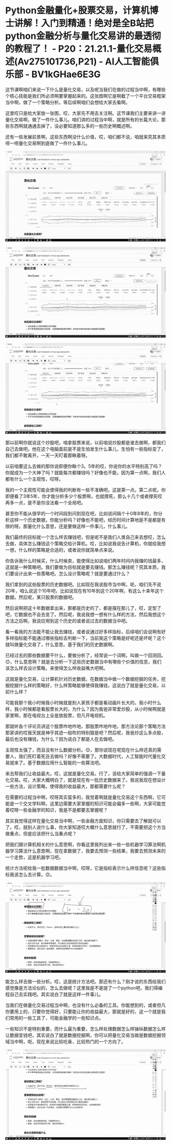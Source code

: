 # Python金融量化+股票交易，计算机博士讲解！入门到精通！绝对是全B站把python金融分析与量化交易讲的最透彻的教程了！ - P20：21.21.1-量化交易概述(Av275101736,P21) - AI人工智能俱乐部 - BV1kGHae6E3G

这节课啊咱们来说一下什么是量化交易，以及呢当我们在做的过程当中啊，有哪些个核心技能是我们所必须啊要掌握起来的。这张图啊它是啊截了一个平台交易框架当中啊，做了一个策略分析。等后续啊咱们会想给大家去看啊。

这里哎只是给大家放一张图，哎，大家先不用去关注啊。这节课我们主要来讲一讲量化交易啊，做了一件什么事儿。咱们讲的过程当中啊，就是所有的长篇大论，那些东西啊就通通去掉了，没必要知道那么多的一些历史啊概述啊。

还有一些发展前景啊，这些东西啊没什么价值，哎，咱们都不说，咱就来究其本质唠一唠量化交易啊到底做了一件什么事儿。



![](img/85258ed23256164f892e883fb1518c29_1.png)

![](img/85258ed23256164f892e883fb1518c29_2.png)

![](img/85258ed23256164f892e883fb1518c29_3.png)

那以前啊你就说这个炒股吧，咱拿股票来说，以前咱说炒股都是谁去做啊，都我们自己去做吧。他在这个电脑面前是不是生怕发生什么事儿，生怕有一些指标变了，我们都不敢离开，一天一天盯着那瞅着呀。

以前咱要这么去做的那你说即便你瞅个3。5年的哎，你说你的水平特别高了吗？你就成为一个大神了吗？就能每次都赚钱吗？好像也不能，因为第一点啊，我们人都有什么一个主观性，哎呀。

我的一个主观性可能会使得我的判断有一些不准确吧。这是第一点。第二点呢。你即便看了3年5年，你才能分析多少个股票啊，也就撑死，那么十几个或者撑死哎再多一点，是不是你没法看一个全局吧。

甚至你不能从很早的一个时间段到问到现在吧，比如说间隔个十0年8年的，你分析这样一个历史数据，你能分析吗？好像也不能吧，经历时间计算地是不是都是有限的呀。那量化什么意思，还是要做这样一件事儿，什么事儿。

我们最终的目标就一个怎么样去赚钱吧，但是呢不是我们人类自己来去想哎，怎么去做，具体怎么赚钱这个策略交给计算机。哎，比如说我说告计算机，你就给我想一想，什么样的策略是合适的，或者说你就简单点来说。

你告诉我什么时候买，什么时候卖，能使得比如说咱们两年时间内我赚的钱最多，这就是一种策略吧。我们要做为目标就是要去赚钱。那怎么赚钱呢？究其本质，我们要设计出来一些策略吧。怎么设计策略呢？就是要通过什么？

我们拿到的这些股票的历史数据吧。比如现在我说股市当中啊，呃，咱们先不说20年，咱么说这个10年吧，比如说现在有10年到这个20年啊，有这么十来年这个数据。然后呢，某只股票的数据吧。

然后说啊把这十年数据拿出来，那都是历史的了，都是摆在那儿了，哎，定型了吧，它数据也不会去变了。然后呢，我说我想一想有什么样的方法，然后我想这个方法之后啊，我说应用到这个历史的或者说过去的数据当中吧。

看一看我的方法能不能让我去赚钱，或者说通过好多样指标，后续咱们会说啊有好多样指标能不能通过哪些指标去判断一下，当前我这个策略是好呢还是坏呢？这个就叫做量化交易了，什么意思。基于我们的历史数据啊。

已经过去的那些数据要干什么，要做分析了，经常说一个词啊，叫做一个回测回。😊，什么意思啊？就是去分析一下这些历史数据当中有哪些个价值的信息，我们该怎么样去设计策略，来使得怎么样收益嘴大吧啊。

这就是量化交易，让计算机针对历史数据，在数据当中做一个数据挖掘的任务，挖掘挖掘什么样的策略好，什么样策略能够使得我赚钱，这说白了就是量化交易，以前什么样？

可能我那个我小时候我小时候就是别人家孩子都是看动画片长大的，我小时什么样，我小时候都是看股票长大的，为什么？因为我爸非常爱炒股，从小时候啊就是家里啊，那在电视台上全是放股票，但凡开电视机。

那就听各个评论员讲这个股票咋地咋地，那股票咋地咋地，那方法论那个策略方法那家讲的哎我天就是神乎其迹一般吹的特别狠是吧？然后呢，我爸炒这么多点股，最后也没有赚钱，为什么？因为说白了都是人在去做吧。

主观性太强了，而且没有什么数据分析。😊，那你说现在呢现在什么样还真的需要人，我们死盯着死丑去做吗？好像不需要了。大数据时代，人工智能时代量化交易就来了。基于数据应用什么智能的一些算法吧。

来去帮我们让收益最大。哎，这就是量化交易。行了，该给大家简单的强调一下量化交易。哎，大家大概明白了，就是现在有一批历史数据来了。我说我现在想设计一些方法，设计策略，使得我的收益最大，那都需要什么呢？

在需要的过程当中啊，哎呀其实蛮多的，我觉着啊就是量化交易这个东西啊，它可能是一个交叉学科啊，这里边需要大家掌握的知识可能会偏多一些啊，大家可能觉着哎呀一些金融学的知识，我是不是都要去掌握呢？

其实我觉得这样在量化交易当中啊，一些金融方面知识，你只需要去了解就可以了。哎，就别人说什么事，你大家知道哎大概什么意思就行了，不需要把这个方当做重点，但是应该把什么当重点呢？

把我们跟计算机相关的什么意思啊，你看这里我列出来一些一些机器学习算法啊机器学习算法什么意思啊，现在拿数据了，我要去预测一些结果，我要去预测未来的一个走势，这是机器学习吧。

统计方法呢给我一批数据数据当中啊，哎呀，它是指标表示什么样信息呢？这些指标我该怎么去计算。😊。

![](img/85258ed23256164f892e883fb1518c29_5.png)

能怎么样去做一些分析。哎，这是统计方法吧。那还有什么？刚才说的东西给我们感觉像是方法论似的，怎么去做呢？这里我是不是提了一个python吧，我们得编程自己去实践吧。其实说白了就是这样一件事儿。

当我们在做量化交易过程当中啊，也没有什么必备的工具。你能想到的，或者但凡你要用上的，只要你觉得好，只要能让你的收益最大，那就是好的，这一个就是我们常用的一些工具了，可能金融学的一些知识点。

一些知识不是特别重要，而什么最为重要，怎么样处理数据怎么样操纵数据怎么样让数据变钱吧，其实说白了就是数据挖掘啊，你可以把量化交易当做是数据挖掘领域当中啊，呃，现在来说比较吃香，比较热门的一个方向了。



![](img/85258ed23256164f892e883fb1518c29_7.png)